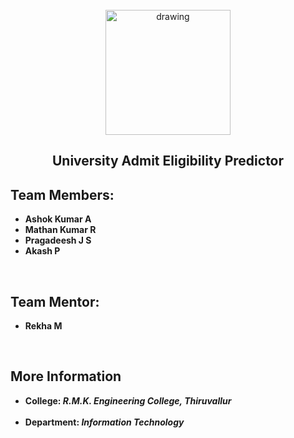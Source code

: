 <br>
<div align="center">
<img src="https://upload.wikimedia.org/wikipedia/commons/5/51/IBM_logo.svg"  align="center" alt="drawing" width="200" />
  <h2 align="center"> University Admit Eligibility Predictor <br></h2>

  </div>
  

<h2> Team Members: </h2> 
<ul><b>
  <li> Ashok Kumar A </li>
  <li> Mathan Kumar R </li>
  <li> Pragadeesh J S </li>
  <li> Akash P </li>
  </b>
  </ul>
<br>

<h2> Team Mentor: </h2>
<ul><b>
  <li> Rekha M </li>
  </ul>
<br>

<h2> More Information </h2>
<ul><b>
  <li> <b>College: </b> <i> R.M.K. Engineering College, Thiruvallur </i> </li> <br>
  <li> <b>Department: </b> <i> Information Technology </i> </li> <br>
  </ul>
<br>
